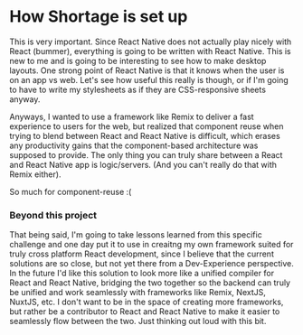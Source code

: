 # How Shortage is set up

This is very important. Since React Native does not actually play nicely with React (bummer), everything is going to be written with React Native. This is new to me and is going to be interesting to see how to make desktop layouts.
One strong point of React Native is that it knows when the user is on an app vs web. Let's see how useful this really is though, or if I'm going to have to write my stylesheets as if they are CSS-responsive sheets anyway.

Anyways, I wanted to use a framework like Remix to deliver a fast experience to users for the web, but realized that component reuse when trying to blend between React and React Native is difficult, which erases any productivity gains that the component-based architecture was supposed to provide. The only thing you can truly share between a React and React Native app is logic/servers. (And you can't really do that with Remix either).

So much for component-reuse :(

### Beyond this project
That being said, I'm going to take lessons learned from this specific challenge and one day put it to use in creaitng my own framework suited for truly cross platform React development, since I believe that the current solutions are so close, but not yet there from a Dev-Experience perspective.
In the future I'd like this solution to look more like a unified compiler for React and React Native, bridging the two together so the backend can truly be unified and work seamlessly with frameworks like Remix, NextJS, NuxtJS, etc. I don't want to be in the space of creating more frameworks, but rather be a contributor to React and React Native to make it easier to seamlessly flow between the two. Just thinking out loud with this bit.